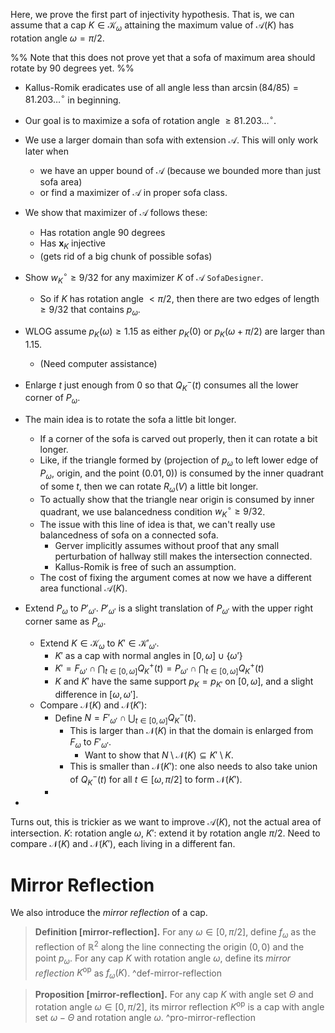 Here, we prove the first part of injectivity hypothesis. That is, we can assume that a cap $K \in \mathcal{K}_\omega$ attaining the maximum value of $\mathcal{A}(K)$ has rotation angle $\omega = \pi/2$.

%%
Note that this does not prove yet that a sofa of maximum area should rotate by 90 degrees yet.
%%

- Kallus-Romik eradicates use of all angle less than $\arcsin(84/85) = 81.203 \dots^\circ$ in beginning.
- Our goal is to maximize a sofa of rotation angle $\geq 81.203\dots ^\circ$.
- We use a larger domain than sofa with extension $\mathcal{A}$. This will only work later when 
	- we have an upper bound of $\mathcal{A}$ (because we bounded more than just sofa area)
	- or find a maximizer of $\mathcal{A}$ in proper sofa class.
- We show that maximizer of $\mathcal{A}$ follows these:
	- Has rotation angle 90 degrees
	- Has $\mathbf{x}_K$ injective
	- (gets rid of a big chunk of possible sofas)

- Show $w_K^\circ \geq 9/32$ for any maximizer $K$ of $\mathcal{A}$ `SofaDesigner`. 
	- So if $K$ has rotation angle $< \pi/2$, then there are two edges of length $\geq 9/32$ that contains $p_\omega$.
- WLOG assume $p_K(\omega) \geq 1.15$ as either $p_K(0)$ or $p_K(\omega + \pi/2)$ are larger than $1.15$.
	- (Need computer assistance)
- Enlarge $t$ just enough from 0 so that $Q^-_K(t)$ consumes all the lower corner of $P_\omega$. 

- The main idea is to rotate the sofa a little bit longer. 
	- If a corner of the sofa is carved out properly, then it can rotate a bit longer.
	- Like, if the triangle formed by (projection of $p_\omega$ to left lower edge of $P_\omega$, origin, and the point $(0.01, 0)$) is consumed by the inner quadrant of some $t$, then we can rotate $R_\omega(V)$ a little bit longer.
	- To actually show that the triangle near origin is consumed by inner quadrant, we use balancedness condition $w_K^\circ \geq 9/32$.
	- The issue with this line of idea is that, we can't really use balancedness of sofa on a connected sofa.
		- Gerver implicitly assumes without proof that any small perturbation of hallway still makes the intersection connected.
		- Kallus-Romik is free of such an assumption.
	- The cost of fixing the argument comes at now we have a different area functional $\mathcal{A}(K)$.

- Extend $P_\omega$ to $P'_{\omega'}$. $P'_{\omega'}$ is a slight translation of $P_{\omega'}$ with the upper right corner same as $P_\omega$.
	- Extend $K \in \mathcal{K}_\omega$ to $K' \in \mathcal{K}'_{\omega'}$.
		- $K'$ as a cap with normal angles in $[0, \omega] \cup \left\{ \omega' \right\}$
		- $K' = F_{\omega'} \cap \bigcap_{t \in [0, \omega]} Q^+_K(t) = P_{\omega'} \cap \bigcap_{t \in [0, \omega]} Q^+_K(t)$
		- $K$ and $K'$ have the same support $p_K = p_{K'}$ on $[0, \omega]$, and a slight difference in $[\omega, \omega']$.
	- Compare $\mathcal{N}(K)$ and $\mathcal{N}(K')$:
		- Define $N = F'_{\omega'} \cap \bigcup_{t \in [0, \omega]} Q_K^-(t)$. 
			- This is larger than $\mathcal{N}(K)$ in that the domain is enlarged from $F_\omega$ to $F'_{\omega'}$.
				- Want to show that $N \setminus \mathcal{N}(K) \subseteq K' \setminus K$.
			- This is smaller than $\mathcal{N}(K')$: one also needs to also take union of $Q^-_K(t)$ for all $t \in [\omega, \pi/2]$ to form $\mathcal{N}(K')$.
		- 
- 

Turns out, this is trickier as we want to improve $\mathcal{A}(K)$, not the actual area of intersection.
$K$: rotation angle $\omega$, $K'$: extend it by rotation angle $\pi/2$.
Need to compare $\mathcal{N}(K)$ and $\mathcal{N}(K')$, each living in a different fan.



# Mirror Reflection

We also introduce the _mirror reflection_ of a cap.

> __Definition [mirror-reflection].__ For any $\omega \in [0, \pi/2]$, define $f_\omega$ as the reflection of $\mathbb{R}^2$ along the line connecting the origin $(0, 0)$ and the point $p_\omega$. For any cap $K$ with rotation angle $\omega$, define its _mirror reflection_ $K^\textrm{op}$ as $f_\omega(K)$. ^def-mirror-reflection

> __Proposition [mirror-reflection].__ For any cap $K$ with angle set $\Theta$ and rotation angle $\omega \in [0, \pi/2]$, its mirror reflection $K^\textrm{op}$ is a cap with angle set $\omega - \Theta$ and rotation angle $\omega$. ^pro-mirror-reflection